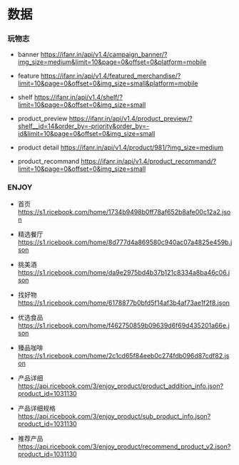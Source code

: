 # 数据

### 玩物志

- banner
  https://ifanr.in/api/v1.4/campaign_banner/?img_size=medium&limit=10&page=0&offset=0&platform=mobile

- feature
  https://ifanr.in/api/v1.4/featured_merchandise/?limit=10&page=0&offset=0&img_size=small&platform=mobile

- shelf
  https://ifanr.in/api/v1.4/shelf/?limit=10&page=0&offset=0&img_size=small

- product_preview
  https://ifanr.in/api/v1.4/product_preview/?shelf__id=14&order_by=-priority&order_by=-id&limit=10&page=0&offset=0&img_size=small

- product detail
  https://ifanr.in/api/v1.4/product/981/?img_size=medium

- product_recommand
  https://ifanr.in/api/v1.4/product_recommand/?limit=10&page=0&offset=0&img_size=small


### ENJOY

- 首页
  https://s1.ricebook.com/home/1734b9498b0ff78af652b8afe00c12a2.json

- 精选餐厅
  https://s1.ricebook.com/home/8d777d4a869580c940ac07a4825e459b.json

- 挑美酒
  https://s1.ricebook.com/home/da9e2975bd4b37b121c8334a8ba46c06.json

- 找好物
  https://s1.ricebook.com/home/6178877b0bfd5f14af3b4af73ae1f2f8.json

- 优选食品
  https://s1.ricebook.com/home/f462750859b09639d6f69d435201a66e.json

- 臻品咖啡
  https://s1.ricebook.com/home/2c1cd65f84eeb0c274fdb096d87cdf82.json

- 产品详细
  https://api.ricebook.com/3/enjoy_product/product_addition_info.json?product_id=1031130

- 产品详细规格
  https://api.ricebook.com/3/enjoy_product/sub_product_info.json?product_id=1031130

- 推荐产品
  https://api.ricebook.com/3/enjoy_product/recommend_product_v2.json?product_id=1031130